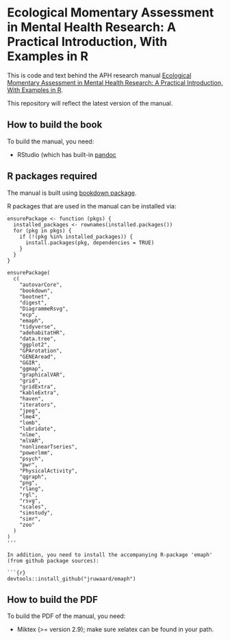 # Ecological Momentary Assessment in Mental Health Research: A Practical Introduction, With Examples in R

This is code and text behind the APH research manual [Ecological Momentary Assessment in Mental Health Research: A Practical Introduction, With Examples in R](https://github.com/jruwaard/aph_ema_handbook). 

This repository will reflect the latest version of the manual. 

## How to build the book
To build the manual, you need:
* RStudio (which has built-in [pandoc](http://johnmacfarlane.net/pandoc/)

## R packages required 
The manual is built using [bookdown package](https://github.com/rstudio/bookdown).

R packages that are used in the manual can be installed via:

```{r}
ensurePackage <- function (pkgs) {
  installed_packages <- rownames(installed.packages()) 
  for (pkg in pkgs) {
    if (!(pkg %in% installed_packages)) {
      install.packages(pkg, dependencies = TRUE)
    }
  }
}

ensurePackage(
  c(
    "autovarCore",
    "bookdown",
    "bootnet",
    "digest",
    "DiagrammeRsvg",
    "ecp",
    "emaph",
    "tidyverse",
    "adehabitatHR",
    "data.tree",
    "ggplot2",
    "GPArotation",
    "GENEAread",
    "GGIR",
    "ggmap",
    "graphicalVAR",
    "grid",
    "gridExtra",
    "kableExtra",
    "haven",
    "iterators",
    "jpeg",
    "lme4",
    "lomb",
    "lubridate",
    "nlme",
    "mlVAR",
    "nonlinearTseries", 
    "powerlmm",
    "psych",
    "pwr",
    "PhysicalActivity",
    "qgraph",
    "png",
    "rlang",
    "rgl",
    "rsvg",
    "scales",
    "simstudy",
    "simr",
    "zoo"
  )
)
'''

In addition, you need to install the accompanying R-package 'emaph' (from github package sources):

```{r}
devtools::install_github("jruwaard/emaph")
```



## How to build the PDF

To build the PDF of the manual, you need:
* Miktex (>= version 2.9); make sure xelatex can be found in your path.


